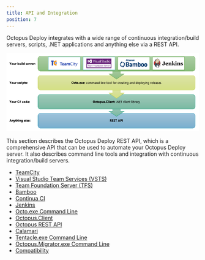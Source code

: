 ```yaml
---
title: API and Integration
position: 7
---
```


Octopus Deploy integrates with a wide range of continuous integration/build servers, scripts, .NET applications and anything else via a REST API.

![](/docs/images/3048159/3278140.png "width=500")

This section describes the Octopus Deploy REST API, which is a comprehensive API that can be used to automate your Octopus Deploy server. It also describes command line tools and integration with continuous integration/build servers.

- [TeamCity](/docs/api-and-integration/teamcity.md)
- [Visual Studio Team Services (VSTS)](/docs/api-and-integration/visual-studio-team-services-vsts.md)
- [Team Foundation Server (TFS)](/docs/api-and-integration/team-foundation-server-tfs.md)
- [Bamboo](/docs/api-and-integration/bamboo.md)
- [Continua CI](/docs/api-and-integration/continua-ci.md)
- [Jenkins](/docs/api-and-integration/jenkins.md)
- [Octo.exe Command Line](/docs/api-and-integration/octo.exe-command-line/index.md)
- [Octopus.Client](/docs/api-and-integration/octopus.client.md)
- [Octopus REST API](/docs/api-and-integration/octopus-rest-api.md)
- [Calamari](/docs/api-and-integration/calamari.md)
- [Tentacle.exe Command Line](/docs/api-and-integration/tentacle.exe-command-line/index.md)
- [Octopus.Migrator.exe Command Line](/docs/api-and-integration/octopus.migrator.exe-command-line/index.md)
- [Compatibility](/docs/api-and-integration/compatibility.md)
